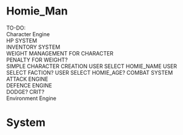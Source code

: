 # Homie_Man  
TO-DO:  
	Character Engine  
		HP SYSTEM    
		INVENTORY SYSTEM   
  			WEIGHT MANAGEMENT FOR CHARACTER   
    				PENALTY FOR WEIGHT?  
		SIMPLE CHARACTER CREATION 
			USER SELECT HOMIE_NAME
			USER SELECT FACTION?
			USER SELECT HOMIE_AGE?
		COMBAT SYSTEM  
			ATTACK ENGINE  
			DEFENCE ENGINE  
			DODGE? CRIT?  
		Environment Engine  

# System    
	
